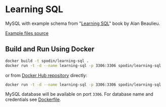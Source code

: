 # Learning SQL

MySQL with example schema from "[Learning SQL](https://www.oreilly.com/library/view/learning-sql/0596007272)" book by Alan Beaulieu.

[Example files source](https://resources.oreilly.com/examples/9780596007270)

## Build and Run Using Docker

```bash
docker build -t spodin/learning-sql .
docker run -t -d --name learning-sql -p 3306:3306 spodin/learning-sql
```

or from [Docker Hub repository](https://hub.docker.com/r/spodin/learning-sql) directly:

```bash
docker run -t -d --name learning-sql -p 3306:3306 spodin/learning-sql
```

MySQL database will be available on port `3306`. For database name and credentials see [Dockerfile](Dockerfile).